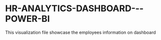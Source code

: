 # HR-ANALYTICS-DASHBOARD---POWER-BI
This visualization file showcase the employees information on dashboard
